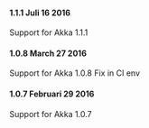 #### 1.1.1 Juli 16 2016 ####

Support for Akka 1.1.1

#### 1.0.8 March 27 2016 ####

Support for Akka 1.0.8
Fix in CI env

#### 1.0.7 Februari 29 2016 ####

Support for Akka 1.0.7